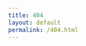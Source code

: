 ```yaml
---
title: 404
layout: default
permalink: /404.html
---
```


<script langauge="javascript">
	window.location.replace("/");
</script>